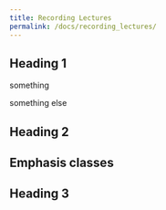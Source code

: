 ```yaml
---
title: Recording Lectures
permalink: /docs/recording_lectures/
---
```



## Heading 1
<p>
something
</p><p>
something else
</p>

## Heading 2

<h2>Emphasis classes</h2>


## Heading 3

